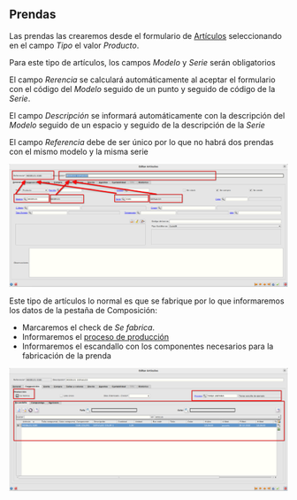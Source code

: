 ## Prendas
Las prendas las crearemos desde el formulario de [Artículos](./articulos.md) seleccionando en el campo *Tipo* el valor *Producto*.

Para este tipo de artículos, los campos *Modelo* y *Serie* serán obligatorios

El campo *Rerencia* se calculará automáticamente al aceptar el formulario con el código del *Modelo* seguido de un punto y seguido de código de la *Serie*.

El campo *Descripción* se informará automáticamente con la descripción del *Modelo* seguido de un espacio y seguido de la descripción de la *Serie*
 
El campo *Referencia* debe de ser único por lo que no habrá dos prendas con el mismo modelo y la misma serie


![Prendas](./img/formarticulos24_almacen.png)

Este tipo de artículos lo normal es que se fabrique por lo que informaremos los datos de la pestaña de Composición:
- Marcaremos el check de *Se fabrica*.
- Informaremos el [proceso de producción](../../areacolaboracion/Procesos/index.md)
- Informaremos el escandallo con los componentes necesarios para la fabricación de la prenda

![Prendas](./img/formarticulos25_almacen.png)